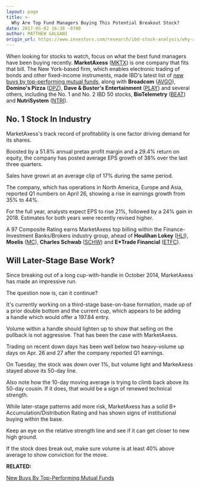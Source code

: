 ```yaml
---
layout: page
title: >-
  Why Are Top Fund Managers Buying This Potential Breakout Stock?
date: 2017-05-02 16:38 -0700
author: MATTHEW GALGANI
origin_url: https://www.investors.com/research/ibd-stock-analysis/why-are-top-fund-managers-buying-this-potential-breakout-stock/
---
```












 
 
 When looking for stocks to watch, focus on what the best fund managers have been buying recently. **MarketAxess** ([MKTX](https://research.investors.com/quote.aspx?symbol=MKTX)) is one company that fits that bill.
The New York-based firm, which enables electronic trading of bonds and other fixed-income instruments, made IBD's latest list of [new buys by top-performing mutual funds](https://www.investors.com/etfs-and-funds/mutual-funds/top-funds-new-stock-buys-chips-pizza-movies/), along with **Broadcom** ([AVGO](https://research.investors.com/quote.aspx?symbol=AVGO)), **Domino's Pizza** ([DPZ](https://research.investors.com/quote.aspx?symbol=DPZ)), **Dave & Buster's Entertainment** ([PLAY](https://research.investors.com/quote.aspx?symbol=PLAY)) and several others, including the No. 1 and No. 2 IBD 50 stocks, **BioTelemetry** ([BEAT](https://research.investors.com/quote.aspx?symbol=BEAT)) and **NutriSystem** ([NTRI](https://research.investors.com/quote.aspx?symbol=NTRI)).


No. 1 Stock In Industry
-----------------------


MarketAxess's track record of profitability is one factor driving demand for its shares.


Boosted by a 51.8% annual pretax profit margin and a 29.4% return on equity, the company has posted average EPS growth of 38% over the last three quarters.


Sales have grown at an average clip of 17% during the same period.


The company, which has operations in North America, Europe and Asia, reported Q1 numbers on April 26, showing a rise in earnings growth from 35% to 44%.


For the full year, analysts expect EPS to rise 21%, followed by a 24% gain in 2018. Estimates for both years were recently revised higher.


A 97 Composite Rating earns MarketAxess top billing within the Finance-Investment Banks/Brokers industry group, ahead of **Houlihan Lokey** ([HLI](https://research.investors.com/quote.aspx?symbol=HLI)), **Moelis** ([MC](https://research.investors.com/quote.aspx?symbol=MC)), **Charles Schwab** ([SCHW](https://research.investors.com/quote.aspx?symbol=SCHW)) and **E\*Trade Financial** ([ETFC](https://research.investors.com/quote.aspx?symbol=ETFC)).


Will Later-Stage Base Work?
---------------------------


Since breaking out of a long cup-with-handle in October 2014, MarketAxess has made an impressive run.


The question now is, can it continue?


It's currently working on a third-stage base-on-base formation, made up of a prior double bottom and the current cup, which appears to be adding a handle which would offer a 197.84 entry.


Volume within a handle should lighten up to show that selling on the pullback is not aggressive. That has been the case with MarketAxess.


Trading on recent down days has been well below two heavy-volume up days on Apr. 26 and 27 after the company reported Q1 earnings.


On Tuesday, the stock was down over 1%, but volume light and MarkeAxess stayed above its 50-day line.


Also note how the 10-day moving average is trying to climb back above its 50-day cousin. If it does, that would be a sign of renewed technical strength.



While later-stage patterns add more risk, MarketAxess has a solid B+ Accumulation/Distribution Rating and has shown signs of institutional buying within the base.


Keep an eye on the relative strength line and see if it can get closer to new high ground.


If the stock does break out, make sure volume is at least 40% above average to show conviction for the move.


**RELATED:**


[New Buys By Top-Performing Mutual Funds](https://www.investors.com/etfs-and-funds/mutual-funds/top-funds-new-stock-buys-chips-pizza-movies/)


 




